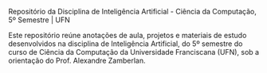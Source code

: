 Repositório da Disciplina de Inteligência Artificial - Ciência da Computação, 5º Semestre | UFN

Este repositório reúne anotações de aula, projetos e materiais de estudo desenvolvidos na disciplina de Inteligência Artificial, do 5º semestre do curso de Ciência da Computação da Universidade Franciscana (UFN), sob a orientação do Prof. Alexandre Zamberlan.
